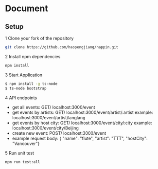 # Document

## Setup

1 Clone your fork of the repository

```sh
git clone https://github.com/haopengjiang/happin.git
```

2 Install npm dependencies

```sh
npm install
```

3 Start Application
```sh
$ npm install -g ts-node
$ ts-node bootstrap
```

4 API endpoints
- get all events: GET/ localhost:3000/event
- get events by artists: GET/ localhost:3000/event/artist/:artist example: localhost:3000/event/artist/langlang
- get events by host city: GET/ localhost:3000/event/city/:city example: localhost:3000/event/city/Beijing
- create new event: POST/ localhost:3000/event 
- example request body: {
    "name": "flute",
    "artist": "TTT",
    "hostCity": "Vancouver"}

5 Run unit test

```sh
npm run test:all
```
